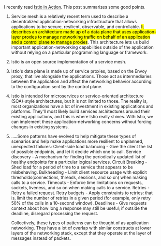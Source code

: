 I recently read [Istio in Action](https://www.manning.com/books/istio-in-action). This post summarizes some good points.

1. Service mesh is a relatively recent term used to describe a decentralized application-networking infrastructure that allows applications to be secure, resilient, observable,
   and controllable. <mark>It describes an architecture made up of a data plane that uses application-layer proxies to manage networking traffic on behalf of an application and a control
   plane to manage proxies</mark>. This architecture lets us build important application-networking capabilities outside of the application without relying on a particular programming language or framework.

2. Istio is an open source implementation of a service mesh.
   
3. Istio's data plane is made up of service proxies, based on the Envoy proxy, that live alongside the applications. Those act as intermediaries between the application and affect the networking behavior according to the configuration sent by the control plane.

4. Istio is intended for microservices or service-oriented architecture (SOA)-style architectures, but it is not limited to those. The reality is, most organizations have a lot of investment in existing applications and platforms. They'll most likely build services architectures around their existing applications, and this is where Istio really shines. With Istio, we can implement these application-networking concerns without forcing changes in existing systems.

5. .....Some patterns have evolved to help mitigate these types of scenarios and help make applications more resilient to unplanned, unexpected failures:
   Client-side load balancing - Give the client the list of possible endpoints, and let it decide which one to call.
   Service discovery - A mechanism for finding the periodically updated list of healthy endpoints for a particular logical services.
   Circuit Breaking - Shed load for a period of time to a service that appears to be misbehaving.
   Bulkheading - Limit client resource usage with explicit thresholds(connections, threads, sessions, and so on) when making calls to a service.
   Timeouts - Enforce time limitations on requests, sockets, liveness, and so on when making calls to a service.
   Retries - Retry a failed request.
   Retry budgets - Apply constraints to retries: that is, limit the number of retries in a given period (for example, only retry 50% of the calls in a 10-second window).
   Deadlines - Give requests context about how long a response may still be useful; if outside the deadline, disregard processing the request.

   Collectively, these types of patterns can be thought of as application networking. They have a lot of overlap with similar constructs at lower layers of the networking stack, except that they operate at the layer of messages instead of packets.
